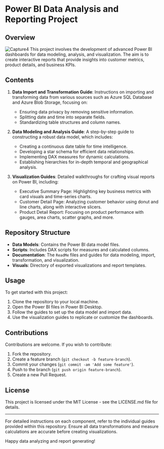 # Power BI Data Analysis and Reporting Project

## Overview
![Capture4](https://github.com/github8585/data-analytics-power-bi-report/assets/55400003/8699deca-9185-4ac8-af23-787d65b36c6c)
This project involves the development of advanced Power BI dashboards for data modeling, analysis, and visualization. The aim is to create interactive reports that provide insights into customer metrics, product details, and business KPIs.

## Contents

1. **Data Import and Transformation Guide**: Instructions on importing and transforming data from various sources such as Azure SQL Database and Azure Blob Storage, focusing on:
   - Ensuring data privacy by removing sensitive information.
   - Splitting date and time into separate fields.
   - Standardizing table structures and column names.

2. **Data Modeling and Analysis Guide**: A step-by-step guide to constructing a robust data model, which includes:
   - Creating a continuous date table for time intelligence.
   - Developing a star schema for efficient data relationships.
   - Implementing DAX measures for dynamic calculations.
   - Establishing hierarchies for in-depth temporal and geographical analysis.

3. **Visualization Guides**: Detailed walkthroughs for crafting visual reports on Power BI, including:
   - Executive Summary Page: Highlighting key business metrics with card visuals and time-series charts.
   - Customer Detail Page: Analyzing customer behavior using donut and line charts, along with interactive slicers.
   - Product Detail Report: Focusing on product performance with gauges, area charts, scatter graphs, and more.

## Repository Structure

- **Data Models**: Contains the Power BI data model files.
- **Scripts**: Includes DAX scripts for measures and calculated columns.
- **Documentation**: The `ReadMe` files and guides for data modeling, import, transformation, and visualization.
- **Visuals**: Directory of exported visualizations and report templates.

## Usage

To get started with this project:
1. Clone the repository to your local machine.
2. Open the Power BI files in Power BI Desktop.
3. Follow the guides to set up the data model and import data.
4. Use the visualization guides to replicate or customize the dashboards.

## Contributions

Contributions are welcome. If you wish to contribute:
1. Fork the repository.
2. Create a feature branch (`git checkout -b feature-branch`).
3. Commit your changes (`git commit -am 'Add some feature'`).
4. Push to the branch (`git push origin feature-branch`).
5. Create a new Pull Request.

## License

This project is licensed under the MIT License - see the LICENSE.md file for details.

---

For detailed instructions on each component, refer to the individual guides provided within this repository. Ensure all data transformations and measure calculations are accurate before creating visualizations.

Happy data analyzing and report generating!
